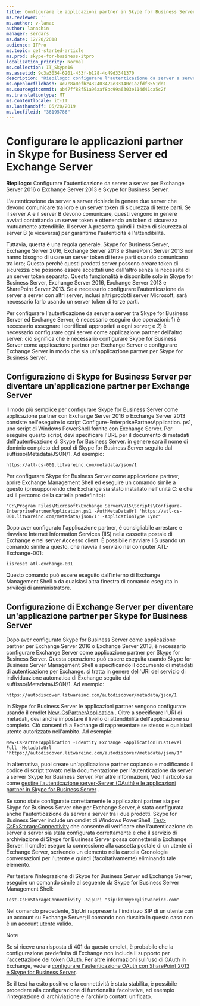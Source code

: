 ```yaml
---
title: Configurare le applicazioni partner in Skype for Business Server 2015 ed Exchange Server
ms.reviewer: ''
ms.author: v-lanac
author: lanachin
manager: serdars
ms.date: 12/20/2018
audience: ITPro
ms.topic: get-started-article
ms.prod: skype-for-business-itpro
localization_priority: Normal
ms.collection: IT_Skype16
ms.assetid: 9c3a3054-6201-433f-b128-4c49d3341370
description: "Riepilogo: configurare l'autenticazione da server a server per Exchange Server 2016 o Exchange Server 2013 e Skype for Business Server."
ms.openlocfilehash: 4c7c8a0efb2432403422e33140c1a2fdf3551dd1
ms.sourcegitcommit: ab47ff88f51a96aaf8bc99a6303e114d41ca5c2f
ms.translationtype: MT
ms.contentlocale: it-IT
ms.lasthandoff: 05/20/2019
ms.locfileid: "36195786"
---
```

# <a name="configure-partner-applications-in-skype-for-business-server-and-exchange-server"></a>Configurare le applicazioni partner in Skype for Business Server ed Exchange Server
 
**Riepilogo:** Configurare l'autenticazione da server a server per Exchange Server 2016 o Exchange Server 2013 e Skype for Business Server.
  
L'autenticazione da server a server richiede in genere due server che devono comunicare tra loro e un server token di sicurezza di terze parti. Se il server A e il server B devono comunicare, questi vengono in genere avviati contattando un server token e ottenendo un token di sicurezza mutuamente attendibile. Il server A presenta quindi il token di sicurezza al server B (e viceversa) per garantirne l'autenticità e l'attendibilità.
  
Tuttavia, questa è una regola generale. Skype for Business Server, Exchange Server 2016, Exchange Server 2013 e SharePoint Server 2013 non hanno bisogno di usare un server token di terze parti quando comunicano tra loro; Questo perché questi prodotti server possono creare token di sicurezza che possono essere accettati uno dall'altro senza la necessità di un server token separato. Questa funzionalità è disponibile solo in Skype for Business Server, Exchange Server 2016, Exchange Server 2013 e SharePoint Server 2013. Se è necessario configurare l'autenticazione da server a server con altri server, inclusi altri prodotti server Microsoft, sarà necessario farlo usando un server token di terze parti.
  
Per configurare l'autenticazione da server a server tra Skype for Business Server ed Exchange Server, è necessario eseguire due operazioni: 1) è necessario assegnare i certificati appropriati a ogni server; e 2) è necessario configurare ogni server come applicazione partner dell'altro server: ciò significa che è necessario configurare Skype for Business Server come applicazione partner per Exchange Server e configurare Exchange Server in modo che sia un'applicazione partner per Skype for Business Server.
  
## <a name="configuring-skype-for-business-server-to-be-a-partner-application-for-exchange-server"></a>Configurazione di Skype for Business Server per diventare un'applicazione partner per Exchange Server

Il modo più semplice per configurare Skype for Business Server come applicazione partner con Exchange Server 2016 o Exchange Server 2013 consiste nell'eseguire lo script Configure-EnterprisePartnerApplication. ps1, uno script di Windows PowerShell fornito con Exchange Server. Per eseguire questo script, devi specificare l'URL per il documento di metadati dell'autenticazione di Skype for Business Server. in genere sarà il nome di dominio completo del pool di Skype for Business Server seguito dal suffisso/Metadata/JSON/1. Ad esempio:
  
```
https://atl-cs-001.litwareinc.com/metadata/json/1
```

Per configurare Skype for Business Server come applicazione partner, aprire Exchange Management Shell ed eseguire un comando simile a questo (presupponendo che Exchange sia stato installato nell'unità C: e che usi il percorso della cartella predefinito):
  
```
"C:\Program Files\Microsoft\Exchange Server\V15\Scripts\Configure-EnterprisePartnerApplication.ps1 -AuthMetaDataUrl 'https://atl-cs-001.litwareinc.com/metadata/json/1' -ApplicationType Lync"
```

Dopo aver configurato l'applicazione partner, è consigliabile arrestare e riavviare Internet Information Services (IIS) nella cassetta postale di Exchange e nei server Accesso client. È possibile riavviare IIS usando un comando simile a questo, che riavvia il servizio nel computer ATL-Exchange-001:
  
```
iisreset atl-exchange-001
```

Questo comando può essere eseguito dall'interno di Exchange Management Shell o da qualsiasi altra finestra di comando eseguita in privilegi di amministratore.
  
## <a name="configuring-exchange-server-to-be-a-partner-application-for-skype-for-business-server"></a>Configurazione di Exchange Server per diventare un'applicazione partner per Skype for Business Server

Dopo aver configurato Skype for Business Server come applicazione partner per Exchange Server 2016 o Exchange Server 2013, è necessario configurare Exchange Server come applicazione partner per Skype for Business Server. Questa operazione può essere eseguita usando Skype for Business Server Management Shell e specificando il documento di metadati di autenticazione per Exchange. si tratta in genere dell'URI del servizio di individuazione automatica di Exchange seguito dal suffisso/Metadata/JSON/1. Ad esempio:
  
```
https://autodiscover.litwareinc.com/autodiscover/metadata/json/1
```

In Skype for Business Server le applicazioni partner vengono configurate usando il cmdlet [New-CsPartnerApplication](https://docs.microsoft.com/powershell/module/skype/new-cspartnerapplication?view=skype-ps) . Oltre a specificare l'URI di metadati, devi anche impostare il livello di attendibilità dell'applicazione su completo. Ciò consentirà a Exchange di rappresentare se stesso e qualsiasi utente autorizzato nell'ambito. Ad esempio:
  
```
New-CsPartnerApplication -Identity Exchange -ApplicationTrustLevel Full -MetadataUrl "https://autodiscover.litwareinc.com/autodiscover/metadata/json/1"
```

In alternativa, puoi creare un'applicazione partner copiando e modificando il codice di script trovato nella documentazione per l'autenticazione da server a server Skype for Business Server. Per altre informazioni, Vedi l'articolo su come [gestire l'autenticazione server-Server (OAuth) e le applicazioni partner in Skype for Business Server](../../manage/authentication/server-to-server-and-partner-applications.md) .
  
Se sono state configurate correttamente le applicazioni partner sia per Skype for Business Server che per Exchange Server, è stata configurata anche l'autenticazione da server a server tra i due prodotti. Skype for Business Server include un cmdlet di Windows PowerShell, [Test-CsExStorageConnectivity](https://docs.microsoft.com/powershell/module/skype/test-csexstorageconnectivity?view=skype-ps) che consente di verificare che l'autenticazione da server a server sia stata configurata correttamente e che il servizio di archiviazione di Skype for Business Server possa connettersi a Exchange Server. Il cmdlet esegue la connessione alla cassetta postale di un utente di Exchange Server, scrivendo un elemento nella cartella Cronologia conversazioni per l'utente e quindi (facoltativamente) eliminando tale elemento.
  
Per testare l'integrazione di Skype for Business Server ed Exchange Server, eseguire un comando simile al seguente da Skype for Business Server Management Shell:
  
```
Test-CsExStorageConnectivity -SipUri "sip:kenmyer@litwareinc.com"
```

Nel comando precedente, SipUri rappresenta l'indirizzo SIP di un utente con un account su Exchange Server; il comando non riuscirà in questo caso non è un account utente valido.
  
> [!NOTE]
> Se si riceve una risposta di 401 da questo cmdlet, è probabile che la configurazione predefinita di Exchange non includa il supporto per l'accettazione dei token OAuth. Per altre informazioni sull'uso di OAuth in Exchange, vedere [configurare l'autenticazione OAuth con SharePoint 2013 e Skype for Business Server](https://go.microsoft.com/fwlink/p/?LinkId=513103). 
  
Se il test ha esito positivo e la connettività è stata stabilita, è possibile procedere alla configurazione di funzionalità facoltative, ad esempio l'integrazione di archiviazione e l'archivio contatti unificato.
